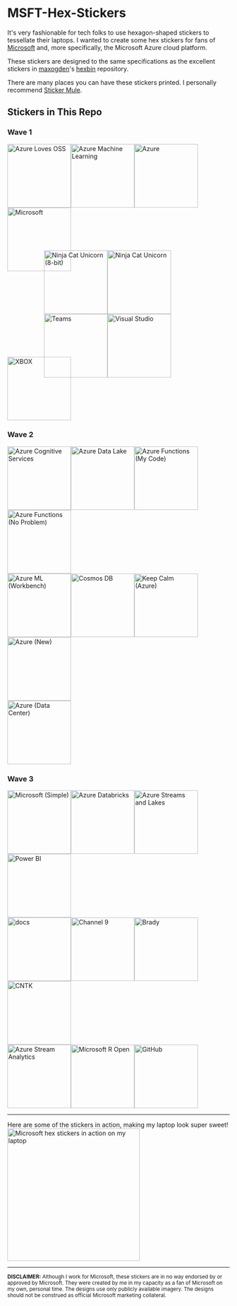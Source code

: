 # MSFT-Hex-Stickers

It's very fashionable for tech folks to use hexagon-shaped stickers to tessellate their laptops.
I wanted to create some hex stickers for fans of [Microsoft](https://github.com/microsoft) and, more specifically,
the Microsoft Azure cloud platform.

These stickers are designed to the same specifications as the excellent stickers in
[maxogden](https://github.com/maxogden)'s [hexbin](https://github.com/maxogden/hexbin) repository.

There are many places you can have these stickers printed.  I personally recommend [Sticker Mule](https://www.stickermule.com/uses/hexagon-stickers).

## Stickers in This Repo
### Wave 1
<div>
<img height="144" alt="Azure Loves OSS" src="https://github.com/AnalyticJeremy/MSFT-Hex-Stickers/raw/master/Wave 1/Azure Loves OSS.svg?sanitize=true" /><img height="144" alt="Azure Machine Learning" src="https://github.com/AnalyticJeremy/MSFT-Hex-Stickers/raw/master/Wave 1/Azure Machine Learning.svg?sanitize=true" /><img height="144" alt="Azure" src="https://github.com/AnalyticJeremy/MSFT-Hex-Stickers/raw/master/Wave 1/Azure.svg?sanitize=true" /><img height="144" alt="Microsoft" src="https://github.com/AnalyticJeremy/MSFT-Hex-Stickers/raw/master/Wave 1/Microsoft.svg?sanitize=true" />
</div>
<div style="padding-left: 0.865in; margin-top: -0.49in;">
<img height="144" alt="Ninja Cat Unicorn (8-bit)" src="https://github.com/AnalyticJeremy/MSFT-Hex-Stickers/raw/master/Wave 1/Ninja Cat Unicorn (8-bit).svg?sanitize=true" /><img height="144" alt="Ninja Cat Unicorn" src="https://cdn.rawgit.com/AnalyticJeremy/MSFT-Hex-Stickers/56e29df5/Ninja%20Cat%20Unicorn.svg" /><img height="144" alt="Teams" src="https://github.com/AnalyticJeremy/MSFT-Hex-Stickers/raw/master/Wave 1/Teams.svg?sanitize=true" /><img height="144" alt="Visual Studio" src="https://github.com/AnalyticJeremy/MSFT-Hex-Stickers/raw/master/Wave 1/Visual Studio.svg?sanitize=true" />
</div>
<div style="margin-top: -0.49in;">
<img height="144" alt="XBOX" src="https://github.com/AnalyticJeremy/MSFT-Hex-Stickers/raw/master/Wave 1/XBOX.svg?sanitize=true" />
</div>

### Wave 2
<div>
<img height="144" alt="Azure Cognitive Services" src="https://github.com/AnalyticJeremy/MSFT-Hex-Stickers/raw/master/Wave 2/Azure Cognitive Services.svg?sanitize=true" /><img height="144" alt="Azure Data Lake" src="https://github.com/AnalyticJeremy/MSFT-Hex-Stickers/raw/master/Wave 2/Azure Data Lake.svg?sanitize=true" /><img height="144" alt="Azure Functions (My Code)" src="https://github.com/AnalyticJeremy/MSFT-Hex-Stickers/raw/master/Wave 2/Azure Functions (My Code).svg?sanitize=true" /><img height="144" alt="Azure Functions (No Problem)" src="https://github.com/AnalyticJeremy/MSFT-Hex-Stickers/raw/master/Wave 2/Azure Functions (No Problem).svg?sanitize=true" />
</div>
<div>
<img height="144" alt="Azure ML (Workbench)" src="https://github.com/AnalyticJeremy/MSFT-Hex-Stickers/raw/master/Wave 2/Azure ML (Workbench).svg?sanitize=true" /><img height="144" alt="Cosmos DB" src="https://github.com/AnalyticJeremy/MSFT-Hex-Stickers/raw/master/Wave 2/Cosmos DB.svg?sanitize=true" /><img height="144" alt="Keep Calm (Azure)" src="https://github.com/AnalyticJeremy/MSFT-Hex-Stickers/raw/master/Wave 2/Keep Calm (Azure).svg?sanitize=true" /><img height="144" alt="Azure (New)" src="https://github.com/AnalyticJeremy/MSFT-Hex-Stickers/raw/master/Wave 2/Azure (New).svg?sanitize=true" />
</div>
<div>
<img height="144" alt="Azure (Data Center)" src="https://github.com/AnalyticJeremy/MSFT-Hex-Stickers/raw/master/Wave 2/Azure (Data Center).svg?sanitize=true" />
</div>

### Wave 3
<div>
<img height="144" alt="Microsoft (Simple)" src="https://github.com/AnalyticJeremy/MSFT-Hex-Stickers/raw/master/Wave 3/Microsoft (Simple).svg?sanitize=true" /><img height="144" alt="Azure Databricks" src="https://github.com/AnalyticJeremy/MSFT-Hex-Stickers/raw/master/Wave 3/Azure Databricks.svg?sanitize=true" /><img height="144" alt="Azure Streams and Lakes" src="https://github.com/AnalyticJeremy/MSFT-Hex-Stickers/raw/master/Wave 3/Azure Streams and Lakes.svg?sanitize=true" /><img height="144" alt="Power BI" src="https://github.com/AnalyticJeremy/MSFT-Hex-Stickers/raw/master/Wave 3/Power BI.svg?sanitize=true" />
</div>
<div>
<img height="144" alt="docs" src="https://github.com/AnalyticJeremy/MSFT-Hex-Stickers/raw/master/Wave 3/docs.svg?sanitize=true" /><img height="144" alt="Channel 9" src="https://github.com/AnalyticJeremy/MSFT-Hex-Stickers/raw/master/Wave 3/Channel 9.svg?sanitize=true" /><img height="144" alt="Brady" src="https://github.com/AnalyticJeremy/MSFT-Hex-Stickers/raw/master/Wave 3/Brady.svg?sanitize=true" /><img height="144" alt="CNTK" src="https://github.com/AnalyticJeremy/MSFT-Hex-Stickers/raw/master/Wave 3/CNTK.svg?sanitize=true" />
</div>
<div>
<img height="144" alt="Azure Stream Analytics" src="https://github.com/AnalyticJeremy/MSFT-Hex-Stickers/raw/master/Wave 3/Azure Stream Analytics.svg?sanitize=true" /><img height="144" alt="Microsoft R Open" src="https://github.com/AnalyticJeremy/MSFT-Hex-Stickers/raw/master/Wave 3/Microsoft R Open.svg?sanitize=true" /><img height="144" alt="GitHub" src="https://github.com/AnalyticJeremy/MSFT-Hex-Stickers/raw/master/Wave 3/GitHub.svg?sanitize=true" />
</div>

---

Here are some of the stickers in action, making my laptop look super sweet!
<img height="300px" alt="Microsoft hex stickers in action on my laptop" src="https://pbs.twimg.com/media/DJC6WooVAAAtjl0.jpg" />

---

<sub>**DISCLAIMER:** Although I work for Microsoft, these stickers are in no way endorsed by or approved
by Microsoft. They were created by me in my capacity as a fan of Microsoft on my own, personal time.  The designs
use only publicly available imagery.  The designs should not be construed as official Microsoft marketing collateral.</sub>

